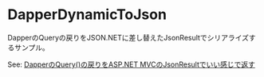 DapperDynamicToJson
===================
DapperのQuery<dynamic>の戻りをJSON.NETに差し替えたJsonResultでシリアライズするサンプル。

See: [DapperのQuery<dynamic>()の戻りをASP.NET MVCのJsonResultでいい感じで返す](http://kiyokura.hateblo.jp/entry/2014/12/04/000818)
 
